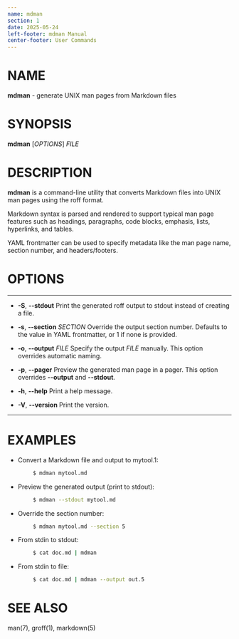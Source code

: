 ```yaml
---
name: mdman
section: 1
date: 2025-05-24
left-footer: mdman Manual
center-footer: User Commands
---
```


# NAME

**mdman** - generate UNIX man pages from Markdown files

# SYNOPSIS

**mdman** [_OPTIONS_] _FILE_

# DESCRIPTION

**mdman** is a command-line utility that converts Markdown files into UNIX man
pages using the roff format.

Markdown syntax is parsed and rendered to support typical man page features such
as headings, paragraphs, code blocks, emphasis, lists, hyperlinks, and tables.

YAML frontmatter can be used to specify metadata like the man page name, section
number, and headers/footers.

# OPTIONS

---

- **-S**, **--stdout**
  Print the generated roff output to stdout instead of creating a file.

- **-s**, **--section** _SECTION_
  Override the output section number. Defaults to the value in YAML
  frontmatter, or 1 if none is provided.

- **-o**, **--output** _FILE_
  Specify the output _FILE_ manually. This option
  overrides automatic naming.

- **-p**, **--pager**
  Preview the generated man page in a pager. This option
  overrides **--output** and **--stdout**.

- **-h**, **--help**
  Print a help message.

- **-V**, **--version**
  Print the version.

---

# EXAMPLES

- Convert a Markdown file and output to mytool.1:
```sh
        $ mdman mytool.md
```

- Preview the generated output (print to stdout):

```sh
        $ mdman --stdout mytool.md
```

- Override the section number:

```sh
        $ mdman mytool.md --section 5
```

- From stdin to stdout:

```sh
        $ cat doc.md | mdman
```

- From stdin to file:

```sh
        $ cat doc.md | mdman --output out.5
```

# SEE ALSO

man(7), groff(1), markdown(5)
